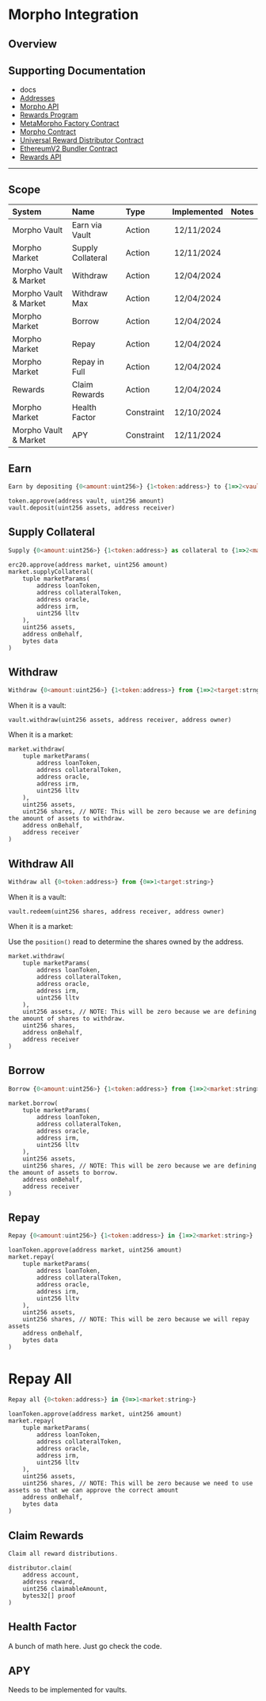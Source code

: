 # Morpho Integration

## Overview

## Supporting Documentation

- docs
- [Addresses](https://docs.morpho.org/morpho/addresses/)
- [Morpho API](https://blue-api.morpho.org/graphql)
- [Rewards Program](rewards.morpho.org/v1/programs)
- [MetaMorpho Factory Contract](https://etherscan.io/address/0xA9c3D3a366466Fa809d1Ae982Fb2c46E5fC41101)
- [Morpho Contract](https://etherscan.io/address/0xbbbbbbbbbb9cc5e90e3b3af64bdaf62c37eeffcb)
- [Universal Reward Distributor Contract](https://etherscan.io/address/0x330eefa8a787552dc5cad3c3ca644844b1e61ddb)
- [EthereumV2 Bundler Contract](https://etherscan.io/address/0x4095F064B8d3c3548A3bebfd0Bbfd04750E30077)
- [Rewards API](https://docs.morpho.org/apis/rewards/)

---

## Scope

| System                | Name              | Type       | Implemented | Notes |
| :-------------------- | :---------------- | :--------- | :---------: | :---- |
| Morpho Vault          | Earn via Vault    | Action     | 12/11/2024  |       |
| Morpho Market         | Supply Collateral | Action     | 12/11/2024  |       |
| Morpho Vault & Market | Withdraw          | Action     | 12/04/2024  |       |
| Morpho Vault & Market | Withdraw Max      | Action     | 12/04/2024  |       |
| Morpho Market         | Borrow            | Action     | 12/04/2024  |       |
| Morpho Market         | Repay             | Action     | 12/04/2024  |       |
| Morpho Market         | Repay in Full     | Action     | 12/04/2024  |       |
| Rewards               | Claim Rewards     | Action     | 12/04/2024  |       |
| Morpho Market         | Health Factor     | Constraint | 12/10/2024  |       |
| Morpho Vault & Market | APY               | Constraint | 12/11/2024  |       |

## Earn

```javascript [sentence]
Earn by depositing {0<amount:uint256>} {1<token:address>} to {1=>2<vault:address>}.
```

```solidity [transaction batch]
token.approve(address vault, uint256 amount)
vault.deposit(uint256 assets, address receiver)
```

## Supply Collateral

```javascript [sentence]
Supply {0<amount:uint256>} {1<token:address>} as collateral to {1=>2<market:string>}.
```

```solidity [transaction batch]
erc20.approve(address market, uint256 amount)
market.supplyCollateral(
    tuple marketParams(
        address loanToken,
        address collateralToken,
        address oracle,
        address irm,
        uint256 lltv
    ),
    uint256 assets,
    address onBehalf,
    bytes data
)
```

## Withdraw

```javascript [sentence]
Withdraw {0<amount:uint256>} {1<token:address>} from {1=>2<target:strng>}.
```

When it is a vault:

```solidity [transaction batch]
vault.withdraw(uint256 assets, address receiver, address owner)
```

When it is a market:

```solidity [transaction batch]
market.withdraw(
    tuple marketParams(
        address loanToken,
        address collateralToken,
        address oracle,
        address irm,
        uint256 lltv
    ),
    uint256 assets,
    uint256 shares, // NOTE: This will be zero because we are defining the amount of assets to withdraw.
    address onBehalf,
    address receiver
)
```

## Withdraw All

```javascript [sentence]
Withdraw all {0<token:address>} from {0=>1<target:string>}
```

When it is a vault:

```solidity [transaction batch]
vault.redeem(uint256 shares, address receiver, address owner)
```

When it is a market:

Use the `position()` read to determine the shares owned by the address.

```solidity [transaction batch]
market.withdraw(
    tuple marketParams(
        address loanToken,
        address collateralToken,
        address oracle,
        address irm,
        uint256 lltv
    ),
    uint256 assets, // NOTE: This will be zero because we are defining the amount of shares to withdraw.
    uint256 shares,
    address onBehalf,
    address receiver
)
```

## Borrow

```javascript [sentence]
Borrow {0<amount:uint256>} {1<token:address>} from {1=>2<market:string>}
```

```solidity [transaction batch]
market.borrow(
    tuple marketParams(
        address loanToken,
        address collateralToken,
        address oracle,
        address irm,
        uint256 lltv
    ),
    uint256 assets,
    uint256 shares, // NOTE: This will be zero because we are defining the amount of assets to borrow.
    address onBehalf,
    address receiver
)
```

## Repay

```javascript [sentence]
Repay {0<amount:uint256>} {1<token:address>} in {1=>2<market:string>}
```

```solidity [transaction batch]
loanToken.approve(address market, uint256 amount)
market.repay(
    tuple marketParams(
        address loanToken,
        address collateralToken,
        address oracle,
        address irm,
        uint256 lltv
    ),
    uint256 assets,
    uint256 shares, // NOTE: This will be zero because we will repay assets
    address onBehalf,
    bytes data
)
```

# Repay All

```javascript [sentence]
Repay all {0<token:address>} in {0=>1<market:string>}
```

```solidity [transaction batch]
loanToken.approve(address market, uint256 amount)
market.repay(
    tuple marketParams(
        address loanToken,
        address collateralToken,
        address oracle,
        address irm,
        uint256 lltv
    ),
    uint256 assets,
    uint256 shares, // NOTE: This will be zero because we need to use assets so that we can approve the correct amount
    address onBehalf,
    bytes data
)
```

## Claim Rewards

```javascript [sentence]
Claim all reward distributions.
```

```solidity [transaction batch]
distributor.claim(
    address account,
    address reward,
    uint256 claimableAmount,
    bytes32[] proof
)
```

## Health Factor

A bunch of math here. Just go check the code.

## APY

Needs to be implemented for vaults.
